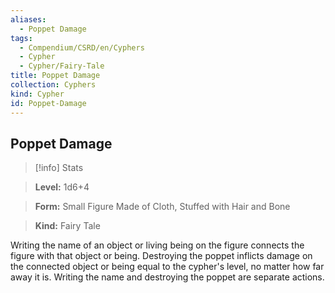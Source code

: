 ```yaml
---
aliases:
  - Poppet Damage
tags:
  - Compendium/CSRD/en/Cyphers
  - Cypher
  - Cypher/Fairy-Tale
title: Poppet Damage
collection: Cyphers
kind: Cypher
id: Poppet-Damage
---
```

## Poppet Damage    
>[!info] Stats    
> **Level:** 1d6+4    
> **Form:** Small Figure Made of Cloth, Stuffed with Hair and Bone    
> **Kind:** Fairy Tale  
    
Writing the name of an object or living being on the figure connects the figure with that object or being. Destroying the poppet inflicts damage on the connected object or being equal to the cypher's level, no matter how far away it is. Writing the name and destroying the poppet are separate actions.
